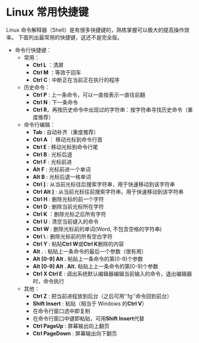 # Linux 常用快捷键


Linux 命令解释器（Shell）是有很多快捷键的，熟练掌握可以极大的提高操作效率。 下面列出最常用的快捷键，这还不是完全版。

- 命令行快捷键：
  - 常用：
    - **Ctrl L** ：清屏
    - **Ctrl M** ：等效于回车
    - **Ctrl C** : 中断正在当前正在执行的程序
  - 历史命令：
    - **Ctrl P** : 上一条命令，可以一直按表示一直往前翻
    - **Ctrl N** : 下一条命令
    - **Ctrl R**，再按历史命令中出现过的字符串：按字符串寻找历史命令（重度推荐）
  - 命令行编辑：
    - **Tab** : 自动补齐（重度推荐）
    - **Ctrl A** ： 移动光标到命令行首
    - **Ctrl E** : 移动光标到命令行尾
    - **Ctrl B** : 光标后退
    - **Ctrl F** : 光标前进
    - **Alt F** : 光标前进一个单词
    - **Alt B** : 光标后退一格单词
    - **Ctrl ]** : 从当前光标往后搜索字符串，用于快速移动到该字符串
    - **Ctrl Alt ]** : 从当前光标往前搜索字符串，用于快速移动到该字符串
    - **Ctrl H** : 删除光标的前一个字符
    - **Ctrl D** : 删除当前光标所在字符
    - **Ctrl K** ：删除光标之后所有字符
    - **Ctrl U** : 清空当前键入的命令
    - **Ctrl W** : 删除光标前的单词(Word, 不包含空格的字符串)
    - **Ctrl \\** : 删除光标前的所有空白字符
    - **Ctrl Y** : 粘贴**Ctrl W**或**Ctrl K**删除的内容
    - **Alt .** : 粘贴上一条命令的最后一个参数（很有用）
    - **Alt [0-9] Alt .** 粘贴上一条命令的第[0-9]个参数
    - **Alt [0-9] Alt . Alt.** 粘贴上上一条命令的第[0-9]个参数
    - **Ctrl X Ctrl E** : 调出系统默认编辑器编辑当前输入的命令，退出编辑器时，命令执行
  - 其他：
    - **Ctrl Z** : 把当前进程放到后台（之后可用''fg''命令回到前台）
    - **Shift Insert** : 粘贴（相当于 Windows 的**Ctrl V**）
    - 在命令行窗口选中即复制
    - 在命令行窗口中键即粘贴，可用**Shift Insert**代替
    - **Ctrl PageUp** : 屏幕输出向上翻页
    - **Ctrl PageDown** : 屏幕输出向下翻页

